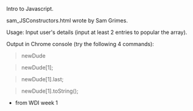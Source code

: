 Intro to Javascript.

sam_JSConstructors.html wrote by Sam Grimes.

Usage: Input user's details (input at least 2 entries to popular the array).

Output in Chrome console (try the following 4 commands): 

> newDude

> newDude[1];

> newDude[1].last;

> newDude[1].toString();

* from WDI week 1